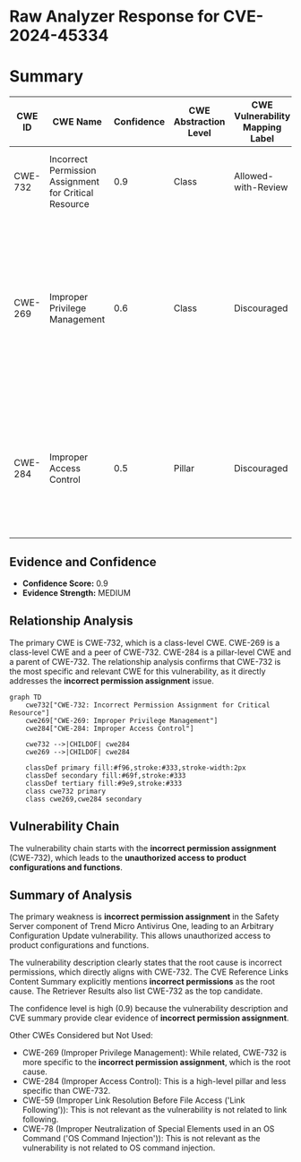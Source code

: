 # Raw Analyzer Response for CVE-2024-45334

# Summary
| CWE ID | CWE Name | Confidence | CWE Abstraction Level | CWE Vulnerability Mapping Label | CWE-Vulnerability Mapping Notes |
|---|---|---|---|---|---|
| CWE-732 | Incorrect Permission Assignment for Critical Resource | 0.9 | Class | Allowed-with-Review | Primary CWE: The root cause is the **incorrect permission assignment**. |
| CWE-269 | Improper Privilege Management | 0.6 | Class | Discouraged | Secondary candidate: The product **does not properly assign, modify, track, or check privileges for an actor, creating an unintended sphere of control for that actor**. |
| CWE-284 | Improper Access Control | 0.5 | Pillar | Discouraged | Secondary candidate: The product **does not restrict or incorrectly restricts access to a resource from an unauthorized actor**. |

## Evidence and Confidence

*   **Confidence Score:** 0.9
*   **Evidence Strength:** MEDIUM

## Relationship Analysis
The primary CWE is CWE-732, which is a class-level CWE. CWE-269 is a class-level CWE and a peer of CWE-732. CWE-284 is a pillar-level CWE and a parent of CWE-732. The relationship analysis confirms that CWE-732 is the most specific and relevant CWE for this vulnerability, as it directly addresses the **incorrect permission assignment** issue.

```mermaid
graph TD
    cwe732["CWE-732: Incorrect Permission Assignment for Critical Resource"]
    cwe269["CWE-269: Improper Privilege Management"]
    cwe284["CWE-284: Improper Access Control"]
    
    cwe732 -->|CHILDOF| cwe284
    cwe269 -->|CHILDOF| cwe284

    classDef primary fill:#f96,stroke:#333,stroke-width:2px
    classDef secondary fill:#69f,stroke:#333
    classDef tertiary fill:#9e9,stroke:#333
    class cwe732 primary
    class cwe269,cwe284 secondary
```

## Vulnerability Chain
The vulnerability chain starts with the **incorrect permission assignment** (CWE-732), which leads to the **unauthorized access to product configurations and functions**.

## Summary of Analysis
The primary weakness is **incorrect permission assignment** in the Safety Server component of Trend Micro Antivirus One, leading to an Arbitrary Configuration Update vulnerability. This allows unauthorized access to product configurations and functions.

The vulnerability description clearly states that the root cause is incorrect permissions, which directly aligns with CWE-732. The CVE Reference Links Content Summary explicitly mentions **incorrect permissions** as the root cause. The Retriever Results also list CWE-732 as the top candidate.

The confidence level is high (0.9) because the vulnerability description and CVE summary provide clear evidence of **incorrect permission assignment**.

Other CWEs Considered but Not Used:
* CWE-269 (Improper Privilege Management): While related, CWE-732 is more specific to the **incorrect permission assignment**, which is the root cause.
* CWE-284 (Improper Access Control): This is a high-level pillar and less specific than CWE-732.
* CWE-59 (Improper Link Resolution Before File Access ('Link Following')): This is not relevant as the vulnerability is not related to link following.
* CWE-78 (Improper Neutralization of Special Elements used in an OS Command ('OS Command Injection')): This is not relevant as the vulnerability is not related to OS command injection.
#